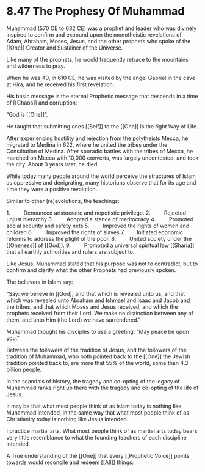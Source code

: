 # 8.47 The Prophesy Of Muhammad

Muhammad (570 CE to 632 CE) was a prophet and leader who was divinely inspired to confirm and expound upon the monotheistic revelations of Adam, Abraham, Moses, Jesus, and the other prophets who spoke of the [[One]] Creator and Sustainer of the Universe.

Like many of the prophets, he would frequently retrace to the mountains and wilderness to pray.

When he was 40, in 610 CE, he was visited by the angel Gabriel in the cave at Hira, and he received his first revelation.

His basic message is the eternal Prophetic message that descends in a time of [[Chaos]] and corruption:

“God is [[One]]”.

He taught that submitting ones [[Self]] to the [[One]] is the right Way of Life. 

After experiencing hostility and rejection from the polytheists Mecca, he migrated to Medina in 622, where he united the tribes under the Constitution of Medina. After sporadic battles with the tribes of Mecca, he marched on Mecca with 10,000 converts, was largely uncontested, and took the city. About 3 years later, he died.

While today many people around the world perceive the structures of Islam as oppressive and denigrating, many historians observe that for its age and time they were a positive revolution.

Similar to other (re)evolutions, the teachings:

1.         Denounced aristocratic and nepotistic privilege.
2.         Rejected unjust hierarchy
3.         Adopted a stance of meritocracy
4.         Promoted social security and safety nets
5.         Improved the rights of women and children
6.         Improved the rights of slaves
7.        Initiated economic reforms to address the plight of the poor.
8.         United society under the [[Oneness]] of [[God]].
9.         Promoted a universal spiritual law [[Sharia]] that all earthly authorities and rulers are subject to.

Like Jesus, Muhammad stated that his purpose was not to contradict, but to confirm and clarify what the other Prophets had previously spoken. 

The believers in Islam say:

“Say: we believe in [[God]] and that which is revealed unto us, and that which was revealed unto Abraham and Ishmael and Isaac and Jacob and the tribes, and that which Moses and Jesus received, and which the prophets received from their Lord. We make no distinction between any of them, and unto Him (the Lord) we have surrendered.”

Muhammad thought his disciples to use a greeting: “May peace be upon you.”

Between the followers of the tradition of Jesus, and the followers of the tradition of Muhammad, who both pointed back to the [[One]] the Jewish tradition pointed back to, are more that 55% of the world, some than 4.3 billion people.

In the scandals of history, the tragedy and co-opting of the legacy of Muhammad ranks right up there with the tragedy and co-opting of the life of Jesus.

It may be that what most people think of as Islam today is nothing like Muhammad intended, in the same way that what most people think of as Christianity today is nothing like Jesus intended.

I practice martial arts. What most people think of as martial arts today bears very little resemblance to what the founding teachers of each discipline intended.  

A True understanding of the [[One]] that every [[Prophetic Voice]] points towards would reconcile and redeem [[All]] things. 



